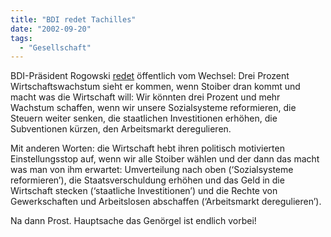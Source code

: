 ```yaml
---
title: "BDI redet Tachilles"
date: "2002-09-20"
tags:
  - "Gesellschaft"
---
```


BDI\-Präsident Rogowski [redet](http://www.berlinonline.de/wirtschaft/nachrichten/.html/dpa_w3_afp31_4_2009_0920061500.html) öffentlich vom Wechsel: Drei Prozent Wirtschaftswachstum sieht er kommen, wenn Stoiber dran kommt und macht was die Wirtschaft will: Wir könnten drei Prozent und mehr Wachstum schaffen, wenn wir unsere Sozialsysteme reformieren, die Steuern weiter senken, die staatlichen Investitionen erhöhen, die Subventionen kürzen, den Arbeitsmarkt deregulieren.

Mit anderen Worten: die Wirtschaft hebt ihren politisch motivierten Einstellungsstop auf, wenn wir alle Stoiber wählen und der dann das macht was man von ihm erwartet: Umverteilung nach oben (‘Sozialsysteme reformieren’), die Staatsverschuldung erhöhen und das Geld in die Wirtschaft stecken (‘staatliche Investitionen’) und die Rechte von Gewerkschaften und Arbeitslosen abschaffen (‘Arbeitsmarkt deregulieren’).

Na dann Prost. Hauptsache das Genörgel ist endlich vorbei!
